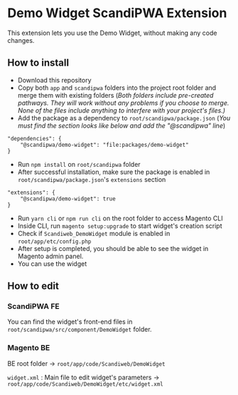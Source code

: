 # Demo Widget ScandiPWA Extension

This extension lets you use the Demo Widget, without making any code changes. 

## How to install
* Download this repository
* Copy both ```app``` and ```scandipwa``` folders into the project root folder and merge them with existing folders (*Both folders include pre-created pathways. They will work without any problems if you choose to merge. None of the files include anything to interfere with your project's files.)*
* Add the package as a dependency to ```root/scandipwa/package.json``` (*You must find the section looks like below and add the "@scandipwa" line*)
```
"dependencies": {
    "@scandipwa/demo-widget": "file:packages/demo-widget"
}
```
* Run ```npm install``` on ```root/scandipwa``` folder
* After successful installation, make sure the package is enabled in ```root/scandipwa/package.json```'s ```extensions``` section
```
"extensions": {
    "@scandipwa/demo-widget": true
}
```
* Run ```yarn cli``` or ```npm run cli``` on the root folder to access Magento CLI
* Inside CLI, run ```magento setup:upgrade``` to start widget's creation script
* Check if ```Scandiweb_DemoWidget``` module is enabled in ```root/app/etc/config.php```
* After setup is completed, you should be able to see the widget in Magento admin panel.
* You can use the widget


## How to edit

### ScandiPWA FE

You can find the widget's front-end files in ```root/scandipwa/src/component/DemoWidget``` folder.


### Magento BE

BE root folder -> ```root/app/code/Scandiweb/DemoWidget```

```widget.xml``` : Main file to edit widget's parameters -> ```root/app/code/Scandiweb/DemoWidget/etc/widget.xml```
